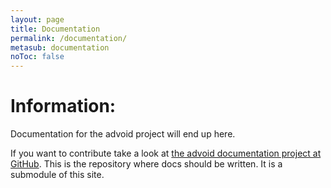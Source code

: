 ```yaml
---
layout: page
title: Documentation 
permalink: /documentation/
metasub: documentation
noToc: false
---
```


Information:
============

Documentation for the advoid project will end up here.

If you want to contribute take a look at <a href="https://github.com/advoid/documentation">the advoid documentation project at GitHub</a>. This is the repository where docs should be written. It is a submodule of this site.
